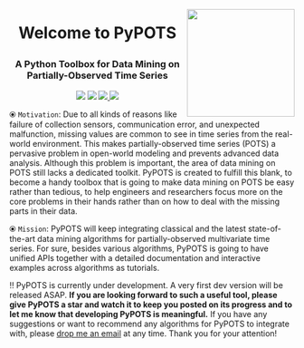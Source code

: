 <a href="https://github.com/WenjieDu/PyPOTS"><img src="https://raw.githubusercontent.com/WenjieDu/PyPOTS/main/docs/figs/PyPOTS%20logo.svg?sanitize=true" width="190" align="right" /></a>

# <p align="center"> Welcome to PyPOTS </p>
### <p align="center"> A Python Toolbox for Data Mining on Partially-Observed Time Series </p>

<p align="center">
    <!-- Python version -->
    <img src="https://img.shields.io/badge/python-v3-green">
    <!-- License -->
    <img src="https://img.shields.io/badge/License-MIT-brightgreen">
    <!-- PyPI download number -->
    <a alt='PyPI download number' href='https://pypi.org/project/pypots'>
        <img src="https://static.pepy.tech/personalized-badge/pypots?period=total&units=international_system&left_color=grey&right_color=blue&left_text=Downloads">
    </a>
    <!-- Hits number -->
    <img src="https://hits.seeyoufarm.com/api/count/incr/badge.svg?url=https%3A%2F%2Fgithub.com%2FPyPOTS%2FPyPOTS&count_bg=%23009A0A&title_bg=%23555555&icon=&icon_color=%23E7E7E7&title=Hits&edge_flat=false">
</p>

⦿ `Motivation`: Due to all kinds of reasons like failure of collection sensors, communication error, and unexpected malfunction, missing values are common to see in time series from the real-world environment. This makes partially-observed time series (POTS) a pervasive problem in open-world modeling and prevents advanced data analysis. Although this problem is important, the area of data mining on POTS still lacks a dedicated toolkit. PyPOTS is created to fulfill this blank, to become a handy toolbox that is going to make data mining on POTS be easy rather than tedious, to help engineers and researchers focus more on the core problems in their hands rather than on how to deal with the missing parts in their data.

⦿ `Mission`: PyPOTS will keep integrating classical and the latest state-of-the-art data mining algorithms for partially-observed multivariate time series. For sure, besides various algorithms, PyPOTS is going to have unified APIs together with a detailed documentation and interactive examples across algorithms as tutorials.

‼️ PyPOTS is currently under development. A very first dev version will be released ASAP. **If you are looking forward to such a useful tool, please give PyPOTS a star and watch it to keep you posted on its progress and to let me know that developing PyPOTS is meaningful.** If you have any suggestions or want to recommend any algorithms for PyPOTS to integrate with, please [drop me an email](mailto:wenjay.du@gmail.com) at any time. Thank you for your attention!